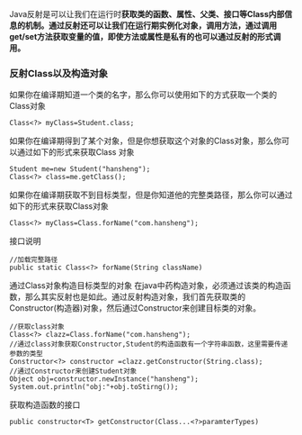 Java反射是可以让我们在运行时**获取类的函数、属性、父类、接口等Class内部信息的机制。**通过反射还可以让我们在运行期**实例化对象，调用方法，通过调用get/set方法获取变量的值，即使方法或属性是私有的也可以通过反射的形式调用。**
### 反射Class以及构造对象
如果你在编译期知道一个类的名字，那么你可以使用如下的方式获取一个类的Class对象
```
Class<?> myClass=Student.class;
```
如果你在编译期得到了某个对象，但是你想获取这个对象的Class对象，那么你可以通过如下的形式来获取Class 对象
```
Student me=new Student("hansheng");
Class<?> class=me.getClass();
```
如果你在编译期获取不到目标类型，但是你知道他的完整类路径，那么你可以通过如下的形式来获取Class对象
```
Class<?> myClass=Class.forName("com.hansheng");
```
接口说明
```
//加载完整路径
public static Class<?> forName(String className)

```
通过Class对象构造目标类型的对象
在java中药构造对象，必须通过该类的构造函数，那么其实反射也是如此。通过反射构造对象，我们首先获取类的Constructor(构造器)对象，然后通过Constructor来创建目标类的对象。
```
//获取class对象
Class<?> clazz=Class.forName("com.hansheng");
//通过class对象获取Constructor,Student的构造函数有一个字符串函数，这里需要传递参数的类型
Constructor<?> constructor =clazz.getConstructor(String.class);
//通过Constructor来创建Student对象
Object obj=constructor.newInstance("hansheng");
System.out.println("obj:"+obj.toStirng());

```
获取构造函数的接口
```
public constructor<T> getConstructor(Class...<?>paramterTypes)
```
